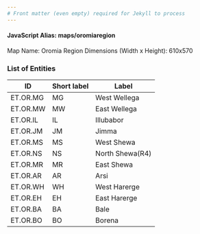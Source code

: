 ```yaml
---
# Front matter (even empty) required for Jekyll to process
---
```


#### JavaScript Alias: maps/oromiaregion

Map Name: Oromia Region
Dimensions (Width x Height): 610x570





### List of Entities

ID | Short label | Label
---|---|---|
ET.OR.MG|MG|West Wellega
ET.OR.MW|MW|East Wellega
ET.OR.IL|IL|Illubabor
ET.OR.JM|JM|Jimma
ET.OR.MS|MS|West Shewa
ET.OR.NS|NS|North Shewa(R4)
ET.OR.MR|MR|East Shewa
ET.OR.AR|AR|Arsi
ET.OR.WH|WH|West Harerge
ET.OR.EH|EH|East Harerge
ET.OR.BA|BA|Bale
ET.OR.BO|BO|Borena